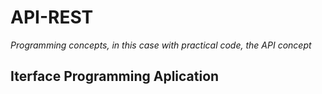 # API-REST
*Programming concepts, in this case with practical code, the API concept*
## Iterface Programming Aplication 

